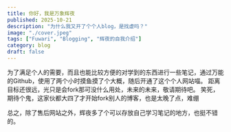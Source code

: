 ```yaml
---
title: 你好，我是万象辉夜
published: 2025-10-21
description: "为什么我又开了个个人blog，是找虐吗？"
image: "./cover.jpeg"
tags: ["Fuwari", "Blogging", "辉夜的自我介绍"]
category: blog
draft: false
---
```


为了满足个人的需要，而且也能比较方便的对学到的东西进行一些笔记，通过万能的Github，使用了两个小时摸鱼摸了个大概，随后开通了这个个人网站喵。
距离目标还很远，光只是会fork那可没什么用处，未来的未来，敬请期待吧。
笑死，期待个鬼，这家伙都大四了才开始fork别人的博客，也是太晚了点，难绷

总之，除了售后网站之外，辉夜多了个可以存放自己学习笔记的地方，也挺不错的。